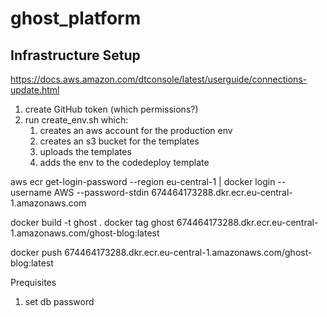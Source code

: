 # ghost_platform


## Infrastructure Setup

https://docs.aws.amazon.com/dtconsole/latest/userguide/connections-update.html
1. create GitHub token (which permissions?)
2. run create_env.sh which:
    1. creates an aws account for the production env
    2. creates an s3 bucket for the templates
    3. uploads the templates
    4. adds the env to the codedeploy template



aws ecr get-login-password --region eu-central-1 | docker login --username AWS --password-stdin 674464173288.dkr.ecr.eu-central-1.amazonaws.com

docker build -t ghost . 
docker tag ghost 674464173288.dkr.ecr.eu-central-1.amazonaws.com/ghost-blog:latest

docker push 674464173288.dkr.ecr.eu-central-1.amazonaws.com/ghost-blog:latest


Prequisites

1. set db password

